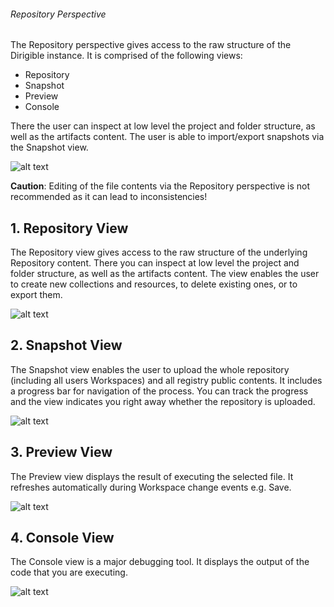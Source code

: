 ###### Repository Perspective

The Repository perspective gives access to the raw structure of the Dirigible instance.  It is comprised of the following views:
*	Repository
*	Snapshot
*	Preview 
*	Console 

There the user can inspect at low level the project and folder structure, as well as the artifacts content. The user is able to import/export snapshots via the Snapshot view.

![alt text](http://www.dirigible.io/help/images/ide_perspective_repository.png)
 

**Caution**: Editing of the file contents via the Repository perspective is not recommended as it can lead to inconsistencies!


## 1. Repository View

The Repository view gives access to the raw structure of the underlying Repository content. There you can inspect at low level the project and folder structure, as well as the artifacts content. The view enables the user to create new collections and resources, to delete existing ones, or to export them.
 
![alt text](http://www.dirigible.io/help/images/ide_view_repository.png)

## 2. Snapshot View

The Snapshot view enables the user to upload the whole repository (including all users Workspaces) and all registry public contents. It includes a progress bar for navigation of the process. You can track the progress and the view indicates you right away whether the repository is uploaded.

![alt text](http://www.dirigible.io/help/images/ide_view_snapshot.png)

## 3. Preview View

The Preview view displays the result of executing the selected file. It refreshes automatically during Workspace change events e.g. Save.
 
![alt text](http://www.dirigible.io/help/images/ide_view_preview.png)

## 4. Console View

The Console view is a major debugging tool. It displays the output of the code that you are executing.
 
 	
![alt text](http://www.dirigible.io/help/images/ide_view_console.png)


